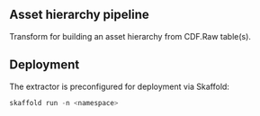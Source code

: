 ## Asset hierarchy pipeline

Transform for building an asset hierarchy from CDF.Raw table(s).


## Deployment
The extractor is preconfigured for deployment via Skaffold:
````powershell
skaffold run -n <namespace>
````